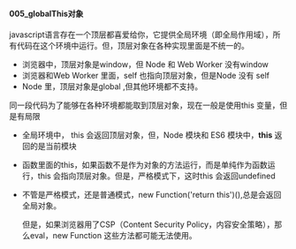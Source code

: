 #### 005_globalThis对象

javascript语言存在一个顶层都喜爱给你，它提供全局环境（即全局作用域），所有代码在这个环境中运行。但，顶层对象在各种实现里面是不统一的。

+ 浏览器中，顶层对象是window，但 Node 和 Web Worker 没有window
+ 浏览器和Web Worker 里面，self 也指向顶层对象，但是Node 没有 self
+ Node 里，顶层对象是global ,但其他环境都不支持。

同一段代码为了能够在各种环境都能取到顶层对象，现在一般是使用this 变量，但是有局限

+ 全局环境中， this 会返回顶层对象，但，Node 模块和 ES6 模块中，**this** 返回的是当前模块

+ 函数里面的this，如果函数不是作为对象的方法运行，而是单纯作为函数运行，this 会指向顶层对象。但是，严格模式下，这时this 会返回undefined

+ 不管是严格模式，还是普通模式，new Function('return this')(),总是会返回全局对象。

  但是，如果浏览器用了CSP（Content Security Policy，内容安全策略），那么eval，new Function 这些方法都可能无法使用。